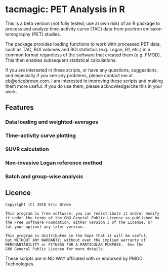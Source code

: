 # tacmagic: PET Analysis in R

This is a beta version (not fully tested; use at own risk) of an R package to process and analyze time-activity curve (TAC) data from positron emission tomography (PET) studies.

The package provides loading functions to work with processed PET data, such as TAC, ROI volumes and ROI statistics (e.g. Logan, R1, etc.) in a common format regardless of the software that created them (e.g. PMOD). This then enables subsequent statistical calculations.

If you are interested in these scripts, or have any questions, suggestions, and especially if you see any problems, please contact me at eb@ericebrown.com. I am interested in improving these scripts and making them more useful. If you 
do use them, please acknowledge/cite this in your work.

## Features

### Data loading and weighted-averages

### Time-activity curve plotting

### SUVR calculation

### Non-invasive Logan reference method

### Batch and group-wise analysis

## Licence

    Copyright (C) 2018 Eric Brown

    This program is free software: you can redistribute it and/or modify
    it under the terms of the GNU General Public License as published by
    the Free Software Foundation, either version 3 of the License, or
    (at your option) any later version.

    This program is distributed in the hope that it will be useful,
    but WITHOUT ANY WARRANTY; without even the implied warranty of
    MERCHANTABILITY or FITNESS FOR A PARTICULAR PURPOSE.  See the
    GNU General Public License for more details.

These scripts are in NO WAY affiliated with or endorsed by PMOD Technologies. 
